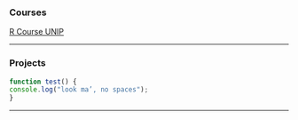 
###  Courses

[R Course UNIP](courses/R_UNIPD.md)

----
###  Projects

```javascript
function test() {
console.log("look ma’, no spaces");
}
```
----
